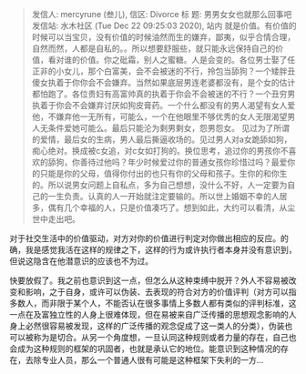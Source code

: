 > 发信人: mercyrune (叁儿), 信区: Divorce
> 标  题: 男男女女也就那么回事吧
> 发信站: 水木社区 (Tue Dec 22 09:25:03 2020), 站内
> 就是价值。有价值的时候可以当宝贝，没有价值的时候油然而生的嫌弃，鄙夷，似乎合情合理，自然而然，人都是自私的。。所以想要舒服些，就只能永远保持自己的价值，看对谁的价值。你之砒霜，别人之蜜糖。人是会变的。各位男士娶了任正非的小女儿，那个白富美，会不会被迷的不行，拎包当舔狗？一个矮胖丑傻女执着于你你会不会嫌弃。当然如果底层男连老婆都没有，是个女的估计都怕跑了。各位贵妇有高富帅真的执着于你会不会被迷的不行？一个丑穷男执着于你会不会嫌弃讨厌如狗皮膏药。一个什么都没有的男人渴望有女人爱他，不嫌弃他一无所有，可能么，一个在他眼里不够优秀的女人无限渴望男人无条件爱她可能么。最后只能沦为剩男剩女，怨男怨女。
>        见过为了所谓的爱情，最后女的生病，男人最后撕逼收场的。见过男人对a女跪舔如狗，痴心绝对。换成被c女追，对c女如打狗的。换位思考，追过你的男孩你不喜欢的舔狗，你善待过他吗？年少时候爱过你的普通女孩你珍惜过吗？最爱你的只能是你的父母，值得你付出的也只有你的父母和孩子。生你的和你生的。所以说男女问题上自私点，多为自己想想，没什么不好，人一定要为自己的一生负责。认真的人一开始就注定要输的。所以世上婚姻不幸的人居多，偶有几个幸福的人，只是价值凑巧了。想到如此，大约可以看清，从尘世中走出吧。



对于社交生活中的价值驱动，对方对你的价值进行判定对你做出相应的反应。的确，我是感觉我活在这样的规律之下，这样的行为或许执行者本身并没有意识到，但说这隐含在他潜意识的应该也不为过。

快要放假了。我之前也意识到这一点，但怎么从这种束缚中脱开？外人不容易被改变和影响，之于自身，或许可以伪装、去表现的符合对方的价值评判（对方可以指多数人，而非限于某个人，不能否认在很多事情上多数人都有类似的评判标准，这一点在及富独立性的人身上很难体现，但在易被来自广泛传播的思想观念影响的人身上必然很容易被发现，这样的广泛传播的观念促成了这一类人的分类），伪装也可以被称为是切合。从另一个角度想，一旦认同这种规则或者力量的存在，自己也会成为这种规则的框架的巩固者，也就是承认它的地位。能意识到这种情况的存在，去除专业人员，那么一个普通人很有可能是这种框架下失利的一方...